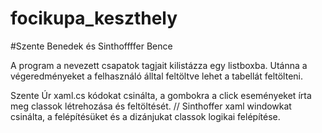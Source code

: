 # focikupa_keszthely
#Szente Benedek és Sinthoffffer Bence

A program a nevezett csapatok tagjait kilistázza egy listboxba. 
Utánna a végeredményeket a felhasználó álltal feltöltve lehet a tabellát feltölteni.


Szente Úr
xaml.cs kódokat csinálta, a gombokra a click eseményeket írta meg
classok létrehozása és feltöltését.
//
Sinthoffer
xaml windowkat csinálta, a felépítésüket és a dizánjukat
classok logikai felépítése.
